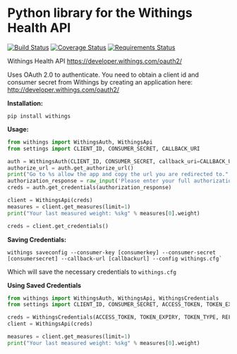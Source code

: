 # Python library for the Withings Health API

[![Build Status](https://travis-ci.org/orcasgit/python-withings.svg?branch=master)](https://travis-ci.org/orcasgit/python-withings) [![Coverage Status](https://coveralls.io/repos/orcasgit/python-withings/badge.png?branch=master)](https://coveralls.io/r/orcasgit/python-withings?branch=master) [![Requirements Status](https://requires.io/github/orcasgit/python-withings/requirements.svg?branch=master)](https://requires.io/github/orcasgit/python-withings/requirements/?branch=master)

Withings Health API
<https://developer.withings.com/oauth2/>

Uses OAuth 2.0 to authenticate. You need to obtain a client id
and consumer secret from Withings by creating an application
here: <http://developer.withings.com/oauth2/>

**Installation:**

    pip install withings

**Usage:**

``` python
from withings import WithingsAuth, WithingsApi
from settings import CLIENT_ID, CONSUMER_SECRET, CALLBACK_URI

auth = WithingsAuth(CLIENT_ID, CONSUMER_SECRET, callback_uri=CALLBACK_URI)
authorize_url = auth.get_authorize_url()
print("Go to %s allow the app and copy the url you are redirected to." % authorize_url)
authorization_response = raw_input('Please enter your full authorization response url: ')
creds = auth.get_credentials(authorization_response)

client = WithingsApi(creds)
measures = client.get_measures(limit=1)
print("Your last measured weight: %skg" % measures[0].weight)

creds = client.get_credentials()
```
**Saving Credentials:**


	withings saveconfig --consumer-key [consumerkey] --consumer-secret [consumersecret] --callback-url [callbackurl] --config withings.cfg`

 Which will save the necessary credentials to `withings.cfg`
 
 **Using Saved Credentials**
  
``` python
from withings import WithingsAuth, WithingsApi, WithingsCredentials
from settings import CLIENT_ID, CONSUMER_SECRET, ACCESS_TOKEN, TOKEN_EXPIRY, TOKEN_TYPE, REFRESH_TOKEN, USER_ID

creds = WithingsCredentials(ACCESS_TOKEN, TOKEN_EXPIRY, TOKEN_TYPE, REFRESH_TOKEN, USER_ID, CLIENT_ID, CONSUMER_SECRET )
client = WithingsApi(creds)

measures = client.get_measures(limit=1)
print("Your last measured weight: %skg" % measures[0].weight)
```


